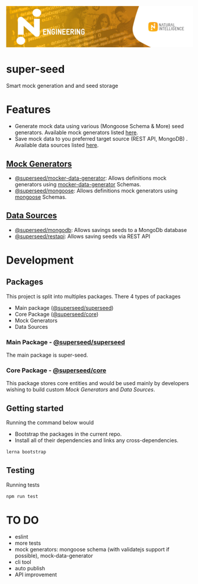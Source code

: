 <img src="ni-eng-strip.jpg" alt="NI Engineering">

# super-seed

Smart mock generation and and seed storage

# Features
- Generate mock data using various (Mongoose Schema & More) seed generators. Available mock generators listed [here](#mock-generators).
- Save mock data to you preferred target source (REST API, MongoDB) . Available data sources listed [here](#data-sources).

## [Mock Generators](#mock-generators)
- [@superseed/mocker-data-generator](packages/super-seed-mocker-data-generator): Allows definitions mock generators using [mocker-data-generator](https://www.npmjs.com/package/mocker-data-generator) Schemas.
- [@superseed/mongoose](packages/super-seed-mongoose): Allows definitions mock generators using [mongoose](https://www.npmjs.com/package/mongoose) Schemas.

## [Data Sources](#data-sources)
- [@superseed/mongodb](packages/super-seed-mongodb): Allows savings seeds to a MongoDb database
- [@superseed/restapi](packages/super-seed-restapi): Allows saving seeds via REST API 

# Development

## Packages
This project is split into multiples packages. There 4 types of packages
- Main package ([@superseed/superseed](packages/super-seed))
- Core Package ([@superseed/core](packages/super-seed-core))
- Mock Generators
- Data Sources

### Main Package - [@superseed/superseed](packages/super-seed)
The main package is super-seed.

### Core Package - [@superseed/core](packages/super-seed-core)
This package stores core entities and would be used mainly by developers wishing to build custom _Mock Generators_ and _Data Sources_.

## Getting started
Running the command below would 
- Bootstrap the packages in the current repo. 
- Install all of their dependencies and links any cross-dependencies.

```bash
lerna bootstrap
```

## Testing
Running tests
```bash
npm run test
```



# TO DO
- eslint
- more tests
- mock generators: mongoose schema (with validatejs support if possible), mock-data-generator
- cli tool
- auto publish 
- API improvement
